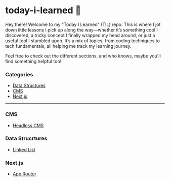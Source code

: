 # today-i-learned 📝
Hey there! Welcome to my "Today I Learned" (TIL) repo. This is where I jot down little lessons I pick up along the way—whether it’s something cool I discovered, a tricky concept I finally wrapped my head around, or just a useful tool I stumbled upon. It’s a mix of topics, from coding techniques to tech fundamentals, all helping me track my learning journey.

Feel free to check out the different sections, and who knows, maybe you'll find something helpful too!

### Categories
* [Data Structures](/data-structures)
* [CMS](/cms)
* [Next.js](/next.js)
---

### CMS

- [Headless CMS](/cms/headless-cms.md)

### Data Strucrtures

- [Linked List](/data-structures/linked-list-data-structure.md)

### Next.js

- [App Router](/next.js/app-router.md)
